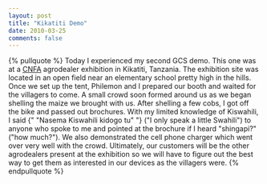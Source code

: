 ```yaml
---
layout: post
title: "Kikatiti Demo"
date: 2010-03-25
comments: false
---
```


{% pullquote %}
Today I experienced my second GCS demo. This one was at a [CNFA](http://www.cnfa.org/) agrodealer exhibition in Kikatiti, Tanzania. The exhibition site was located in an open field near an elementary school pretty high in the hills. Once we set up the tent, Philemon and I prepared our booth and waited for the villagers to come. A small crowd soon formed around us as we began shelling the maize we brought with us. After shelling a few cobs, I got off the bike and passed out brochures. With my limited knowledge of Kiswahili, I said {" "Nasema Kiswahili kidogo tu" "} ("I only speak a little Swahili") to anyone who spoke to me and pointed at the brochure if I heard "shingapi?" ("how much?"). We also demonstrated the cell phone charger which went over very well with the crowd. Ultimately, our customers will be the other agrodealers present at the exhibition so we will have to figure out the best way to get them as interested in our devices as the villagers were.
{% endpullquote %}
